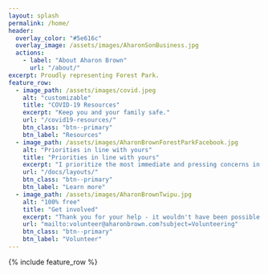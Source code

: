 ```yaml
---
layout: splash
permalink: /home/
header:
  overlay_color: "#5e616c"
  overlay_image: /assets/images/AharonSonBusiness.jpg
  actions:
    - label: "About Aharon Brown"
      url: "/about/"
excerpt: Proudly representing Forest Park.
feature_row:
  - image_path: /assets/images/covid.jpeg
    alt: "customizable"
    title: "COVID-19 Resources"
    excerpt: "Keep you and your family safe."
    url: "/covid19-resources/"
    btn_class: "btn--primary"
    btn_label: "Resources"
  - image_path: /assets/images/AharonBrownForestParkFacebook.jpg
    alt: "Priorities in line with yours"
    title: "Priorities in line with yours"
    excerpt: "I prioritize the most immediate and pressing concerns in our communities."
    url: "/docs/layouts/"
    btn_class: "btn--primary"
    btn_label: "Learn more"
  - image_path: /assets/images/AharonBrownTwipu.jpg
    alt: "100% free"
    title: "Get involved"
    excerpt: "Thank you for your help - it wouldn't have been possible without you. There is still so much to do - let's get in touch!"
    url: "mailto:volunteer@aharonbrown.com?subject=Volunteering"
    btn_class: "btn--primary"
    btn_label: "Volunteer"      
---
```


{% include feature_row %}
